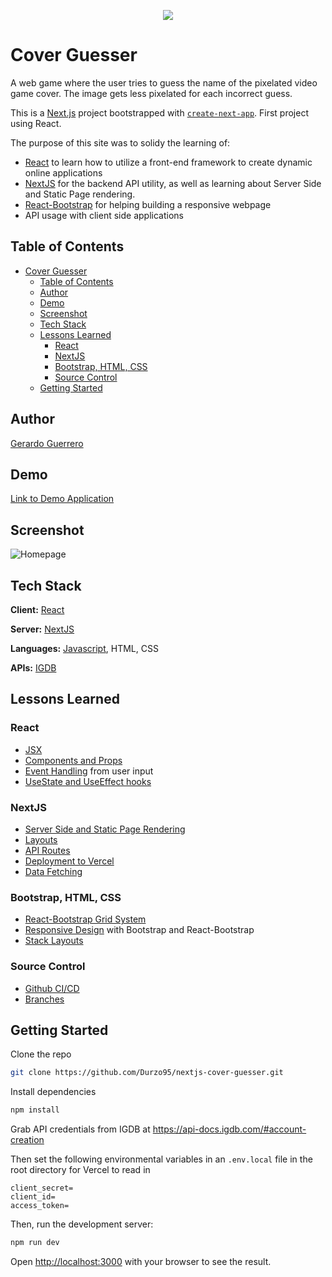 <p align="center">
  <img src="https://i.imgur.com/K55Wtcr.png">
</p>

# Cover Guesser

A web game where the user tries to guess the name of the pixelated video game cover. The image gets less pixelated for each incorrect guess.

This is a [Next.js](https://nextjs.org/) project bootstrapped with [`create-next-app`](https://github.com/vercel/next.js/tree/canary/packages/create-next-app). First project using React.

The purpose of this site was to solidy the learning of:

- [React](https://reactjs.org/) to learn how to utilize a front-end framework to create dynamic online applications
- [NextJS](https://nextjs.org/) for the backend API utility, as well as learning about Server Side and Static Page rendering.
- [React-Bootstrap](https://react-bootstrap.github.io/) for helping building a responsive webpage
- API usage with client side applications

## Table of Contents

- [Cover Guesser](#cover-guesser)
  - [Table of Contents](#table-of-contents)
  - [Author](#author)
  - [Demo](#demo)
  - [Screenshot](#screenshot)
  - [Tech Stack](#tech-stack)
  - [Lessons Learned](#lessons-learned)
    - [React](#react)
    - [NextJS](#nextjs)
    - [Bootstrap, HTML, CSS](#bootstrap--html--css)
    - [Source Control](#source-control)
  - [Getting Started](#getting-started)

## Author

[Gerardo Guerrero](https://www.linkedin.com/in/gerardo-guerrero2/)

## Demo

[Link to Demo Application](https://coverguesser.jerryguerrero.com/)

## Screenshot

![Homepage](https://i.imgur.com/tDb7Xap.png)

## Tech Stack

**Client:** [React](https://reactjs.org/)

**Server:** [NextJS](https://nextjs.org/)

**Languages:** [Javascript](https://www.javascript.com/), HTML, CSS

**APIs:** [IGDB](https://www.igdb.com/)

## Lessons Learned

### React

- [JSX](https://reactjs.org/docs/introducing-jsx.html)
- [Components and Props](https://reactjs.org/docs/components-and-props.html)
- [Event Handling](https://reactjs.org/docs/handling-events.html) from user input
- [UseState and UseEffect hooks](https://reactjs.org/docs/hooks-intro.html)

### NextJS

- [Server Side and Static Page Rendering](https://nextjs.org/docs/basic-features/data-fetching/overview)
- [Layouts](https://nextjs.org/docs/basic-features/layouts)
- [API Routes](https://nextjs.org/docs/api-routes/introduction)
- [Deployment to Vercel](https://nextjs.org/docs/deployment)
- [Data Fetching](https://nextjs.org/docs/api-reference/data-fetching/get-server-side-props)

### Bootstrap, HTML, CSS

- [React-Bootstrap Grid System](https://react-bootstrap.github.io/layout/grid/)
- [Responsive Design](https://react-bootstrap.github.io/layout/breakpoints/) with Bootstrap and React-Bootstrap
- [Stack Layouts](https://react-bootstrap.github.io/layout/stack/)

### Source Control

- [Github CI/CD](https://resources.github.com/ci-cd/)
- [Branches](https://docs.github.com/en/pull-requests/collaborating-with-pull-requests/proposing-changes-to-your-work-with-pull-requests/about-branches)

## Getting Started

Clone the repo

```bash
git clone https://github.com/Durzo95/nextjs-cover-guesser.git
```

Install dependencies

```bash
npm install
```

Grab API credentials from IGDB at https://api-docs.igdb.com/#account-creation

Then set the following environmental variables in an `.env.local` file in the root directory for Vercel to read in

```
client_secret=
client_id=
access_token=
```

Then, run the development server:

```bash
npm run dev
```

Open [http://localhost:3000](http://localhost:3000) with your browser to see the result.

